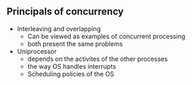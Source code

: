 ## Principals of concurrency
- Interleaving and overlapping
	- Can be viewed as examples of concurrent processing
	- both present the same problems
- Uniprocessor
	- depends on the activites of the other processes
	- the way OS handles interrupts
	- Scheduling policies of the OS